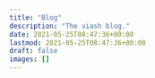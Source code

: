 ```yaml
---
title: "Blog"
description: "The viash blog."
date: 2021-05-25T08:47:36+00:00
lastmod: 2021-05-25T08:47:36+00:00
draft: false
images: []
---
```

